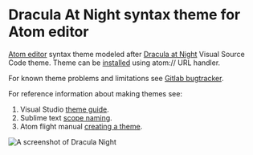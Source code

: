 # Dracula At Night syntax theme for Atom editor

[Atom editor](https://atom.io/) syntax theme modeled after
[Dracula at Night](https://github.com/bceskavich/dracula-at-night "Dracula at Night") Visual Source Code theme. Theme can be [installed](https://atom.io/themes/dracula-night-syntax) using atom:// URL handler.

For known theme problems and limitations see [Gitlab bugtracker](https://gitlab.com/hsn10/dracula-night-syntax/issues).

For reference information about making themes see:
1. Visual Studio
[theme guide](https://code.visualstudio.com/api/references/theme-color#editor-colors).
1. Sublime text
[scope naming](https://www.sublimetext.com/docs/3/scope_naming.html).
1. Atom flight manual
[creating a theme](https://flight-manual.atom.io/hacking-atom/sections/creating-a-theme/).

![A screenshot of Dracula Night](https://camo.githubusercontent.com/ce197121bfb22f8c447fde974b7ed374a6bb92b0/68747470733a2f2f647a776f6e73656d72697368372e636c6f756466726f6e742e6e65742f6974656d732f327133723135343332733348303030313375316a2f53637265656e25323053686f74253230323031382d30362d3032253230617425323031302e31362e30312e706e67)
